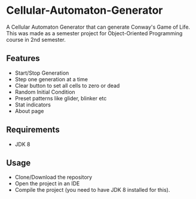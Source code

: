 # Cellular-Automaton-Generator
A Cellular Automaton Generator that can generate Conway's Game of Life. This was made as a semester project for Object-Oriented Programming course in 2nd semester.

## Features
- Start/Stop Generation
- Step one generation at a time
- Clear button to set all cells to zero or dead
- Random Initial Condition
- Preset patterns like glider, blinker etc
- Stat indicators
- About page

## Requirements
- JDK 8

## Usage
- Clone/Download the repository
- Open the project in an IDE
- Compile the project (you need to have JDK 8 installed for this).
